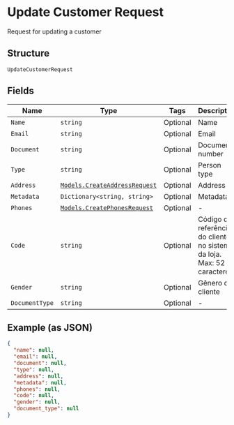 
# Update Customer Request

Request for updating a customer

## Structure

`UpdateCustomerRequest`

## Fields

| Name | Type | Tags | Description |
|  --- | --- | --- | --- |
| `Name` | `string` | Optional | Name |
| `Email` | `string` | Optional | Email |
| `Document` | `string` | Optional | Document number |
| `Type` | `string` | Optional | Person type |
| `Address` | [`Models.CreateAddressRequest`](/doc/models/create-address-request.md) | Optional | Address |
| `Metadata` | `Dictionary<string, string>` | Optional | Metadata |
| `Phones` | [`Models.CreatePhonesRequest`](/doc/models/create-phones-request.md) | Optional | - |
| `Code` | `string` | Optional | Código de referência do cliente no sistema da loja. Max: 52 caracteres |
| `Gender` | `string` | Optional | Gênero do cliente |
| `DocumentType` | `string` | Optional | - |

## Example (as JSON)

```json
{
  "name": null,
  "email": null,
  "document": null,
  "type": null,
  "address": null,
  "metadata": null,
  "phones": null,
  "code": null,
  "gender": null,
  "document_type": null
}
```

